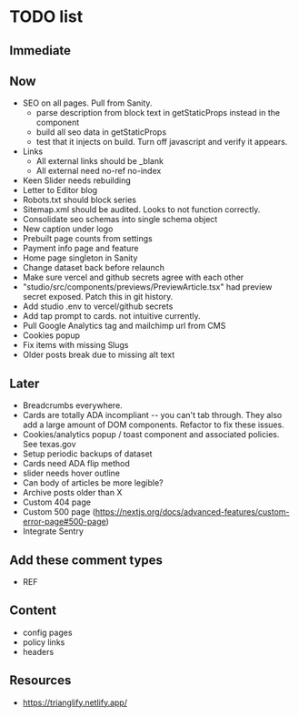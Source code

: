 # TODO list

## Immediate

## Now

- SEO on all pages. Pull from Sanity.
  - parse description from block text in getStaticProps instead in the component
  - build all seo data in getStaticProps
  - test that it injects on build. Turn off javascript and verify it appears.
- Links
  - All external links should be \_blank
  - All external need no-ref no-index
- Keen Slider needs rebuilding
- Letter to Editor blog
- Robots.txt should block series
- Sitemap.xml should be audited. Looks to not function correctly.
- Consolidate seo schemas into single schema object
- New caption under logo
- Prebuilt page counts from settings
- Payment info page and feature
- Home page singleton in Sanity
- Change dataset back before relaunch
- Make sure vercel and github secrets agree with each other
- "studio/src/components/previews/PreviewArticle.tsx" had preview secret exposed. Patch this in git history.
- Add studio .env to vercel/github secrets
- Add tap prompt to cards. not intuitive currently.
- Pull Google Analytics tag and mailchimp url from CMS
- Cookies popup
- Fix items with missing Slugs
- Older posts break due to missing alt text

## Later

- Breadcrumbs everywhere.
- Cards are totally ADA incompliant -- you can't tab through. They also add a large amount of DOM components. Refactor to fix these issues.
- Cookies/analytics popup / toast component and associated policies. See texas.gov
- Setup periodic backups of dataset
- Cards need ADA flip method
- slider needs hover outline
- Can body of articles be more legible?
- Archive posts older than X
- Custom 404 page
- Custom 500 page (<https://nextjs.org/docs/advanced-features/custom-error-page#500-page>)
- Integrate Sentry

## Add these comment types

- REF

## Content

- config pages
- policy links
- headers

## Resources

- <https://trianglify.netlify.app/>
